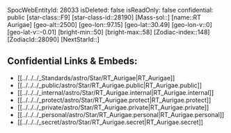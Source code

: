 ﻿---
location: [30.49,-97.15,2500]
type: Star
tags:
- astro/Star

---
SpocWebEntityId: 28033
isDeleted: false
isReadOnly: false
confidential: public
[star-class::F9]
[star-class-id::28190]
[Mass-sol::]
[name::RT Aurigae]
[geo-alt::2500]
[geo-lon::97.15]
[geo-lat::30.49]
[geo-lon-v::0]
[geo-lat-v::-0.01]
[bright-min::50]
[bright-max::58]
[Zodiac-index::148]
[ZodiacId::28090]
[NextStarId::]



## Confidential Links & Embeds: 
- [[../../../_Standards/astro/Star/RT_Aurigae|RT_Aurigae]] 
- [[../../../_public/astro/Star/RT_Aurigae.public|RT_Aurigae.public]] 
- [[../../../_internal/astro/Star/RT_Aurigae.internal|RT_Aurigae.internal]] 
- [[../../../_protect/astro/Star/RT_Aurigae.protect|RT_Aurigae.protect]] 
- [[../../../_private/astro/Star/RT_Aurigae.private|RT_Aurigae.private]] 
- [[../../../_personal/astro/Star/RT_Aurigae.personal|RT_Aurigae.personal]] 
- [[../../../_secret/astro/Star/RT_Aurigae.secret|RT_Aurigae.secret]] 
